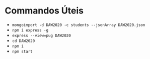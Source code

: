 # Commandos Úteis

* ```mongoimport -d DAW2020 -c students --jsonArray DAW2020.json```
* ```npm i express -g```
* ```express --view=pug DAW2020```
* ```cd DAW2020```
* ```npm i```
* ```npm start```

